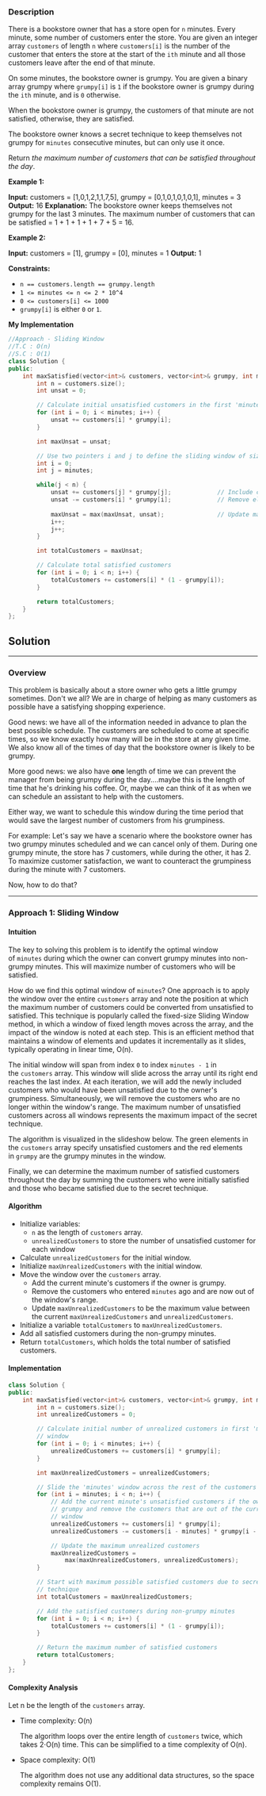 ### Description

There is a bookstore owner that has a store open for `n` minutes. Every minute, some number of customers enter the store. You are given an integer array `customers` of length `n` where `customers[i]` is the number of the customer that enters the store at the start of the `ith` minute and all those customers leave after the end of that minute.

On some minutes, the bookstore owner is grumpy. You are given a binary array grumpy where `grumpy[i]` is `1` if the bookstore owner is grumpy during the `ith` minute, and is `0` otherwise.

When the bookstore owner is grumpy, the customers of that minute are not satisfied, otherwise, they are satisfied.

The bookstore owner knows a secret technique to keep themselves not grumpy for `minutes` consecutive minutes, but can only use it once.

Return _the maximum number of customers that can be satisfied throughout the day_.

**Example 1:**

**Input:** customers = [1,0,1,2,1,1,7,5], grumpy = [0,1,0,1,0,1,0,1], minutes = 3
**Output:** 16
**Explanation:** The bookstore owner keeps themselves not grumpy for the last 3 minutes. 
The maximum number of customers that can be satisfied = 1 + 1 + 1 + 1 + 7 + 5 = 16.

**Example 2:**

**Input:** customers = [1], grumpy = [0], minutes = 1
**Output:** 1

**Constraints:**

- `n == customers.length == grumpy.length`
- `1 <= minutes <= n <= 2 * 10^4`
- `0 <= customers[i] <= 1000`
- `grumpy[i]` is either `0` or `1`.

**My Implementation**

```cpp
//Approach - Sliding Window
//T.C : O(n)
//S.C : O(1)
class Solution {
public:
    int maxSatisfied(vector<int>& customers, vector<int>& grumpy, int minutes) {
        int n = customers.size();
        int unsat = 0;

        // Calculate initial unsatisfied customers in the first 'minutes' window
        for (int i = 0; i < minutes; i++) {
            unsat += customers[i] * grumpy[i];
        }

        int maxUnsat = unsat;

        // Use two pointers i and j to define the sliding window of size 'minutes'
        int i = 0;
        int j = minutes;

        while(j < n) {
            unsat += customers[j] * grumpy[j];             // Include current element
            unsat -= customers[i] * grumpy[i];             // Remove element going out of window
            
            maxUnsat = max(maxUnsat, unsat);               // Update maxUnsat
            i++;
            j++;
        }

        int totalCustomers = maxUnsat;

        // Calculate total satisfied customers
        for (int i = 0; i < n; i++) {
            totalCustomers += customers[i] * (1 - grumpy[i]);
        }

        return totalCustomers;
    }
};
```

## Solution

---

### Overview

This problem is basically about a store owner who gets a little grumpy sometimes. Don't we all? We are in charge of helping as many customers as possible have a satisfying shopping experience.

Good news: we have all of the information needed in advance to plan the best possible schedule. The customers are scheduled to come at specific times, so we know exactly how many will be in the store at any given time. We also know all of the times of day that the bookstore owner is likely to be grumpy.

More good news: we also have **one** length of time we can prevent the manager from being grumpy during the day....maybe this is the length of time that he's drinking his coffee. Or, maybe we can think of it as when we can schedule an assistant to help with the customers.

Either way, we want to schedule this window during the time period that would save the largest number of customers from his grumpiness.

For example: Let's say we have a scenario where the bookstore owner has two grumpy minutes scheduled and we can cancel only of them. During one grumpy minute, the store has 7 customers, while during the other, it has 2. To maximize customer satisfaction, we want to counteract the grumpiness during the minute with 7 customers.

Now, how to do that?

---

### Approach 1: Sliding Window

#### Intuition

The key to solving this problem is to identify the optimal window of `minutes` during which the owner can convert grumpy minutes into non-grumpy minutes. This will maximize number of customers who will be satisfied.

How do we find this optimal window of `minutes`? One approach is to apply the window over the entire `customers` array and note the position at which the maximum number of customers could be converted from unsatisfied to satisfied. This technique is popularly called the fixed-size Sliding Window method, in which a window of fixed length moves across the array, and the impact of the window is noted at each step. This is an efficient method that maintains a window of elements and updates it incrementally as it slides, typically operating in linear time, O(n).

The initial window will span from index `0` to index `minutes - 1` in the `customers` array. This window will slide across the array until its right end reaches the last index. At each iteration, we will add the newly included customers who would have been unsatisfied due to the owner's grumpiness. Simultaneously, we will remove the customers who are no longer within the window's range. The maximum number of unsatisfied customers across all windows represents the maximum impact of the secret technique.

The algorithm is visualized in the slideshow below. The green elements in the `customers` array specify unsatisfied customers and the red elements in `grumpy` are the grumpy minutes in the window.

Finally, we can determine the maximum number of satisfied customers throughout the day by summing the customers who were initially satisfied and those who became satisfied due to the secret technique.

#### Algorithm

- Initialize variables:
    - `n` as the length of `customers` array.
    - `unrealizedCustomers` to store the number of unsatisfied customer for each window
- Calculate `unrealizedCustomers` for the initial window.
- Initialize `maxUnrealizedCustomers` with the initial window.
- Move the window over the `customers` array.
    - Add the current minute's customers if the owner is grumpy.
    - Remove the customers who entered `minutes` ago and are now out of the window's range.
    - Update `maxUnrealizedCustomers` to be the maximum value between the current `maxUnrealizedCustomers` and `unrealizedCustomers`.
- Initialize a variable `totalCustomers` to `maxUnrealizedCustomers`.
- Add all satisfied customers during the non-grumpy minutes.
- Return `totalCustomers`, which holds the total number of satisfied customers.

#### Implementation

```cpp
class Solution {
public:
    int maxSatisfied(vector<int>& customers, vector<int>& grumpy, int minutes) {
        int n = customers.size();
        int unrealizedCustomers = 0;

        // Calculate initial number of unrealized customers in first 'minutes'
        // window
        for (int i = 0; i < minutes; i++) {
            unrealizedCustomers += customers[i] * grumpy[i];
        }

        int maxUnrealizedCustomers = unrealizedCustomers;

        // Slide the 'minutes' window across the rest of the customers array
        for (int i = minutes; i < n; i++) {
            // Add the current minute's unsatisfied customers if the owner is
            // grumpy and remove the customers that are out of the current
            // window
            unrealizedCustomers += customers[i] * grumpy[i];
            unrealizedCustomers -= customers[i - minutes] * grumpy[i - minutes];

            // Update the maximum unrealized customers
            maxUnrealizedCustomers =
                max(maxUnrealizedCustomers, unrealizedCustomers);
        }

        // Start with maximum possible satisfied customers due to secret
        // technique
        int totalCustomers = maxUnrealizedCustomers;

        // Add the satisfied customers during non-grumpy minutes
        for (int i = 0; i < n; i++) {
            totalCustomers += customers[i] * (1 - grumpy[i]);
        }

        // Return the maximum number of satisfied customers
        return totalCustomers;
    }
};
```

#### Complexity Analysis

Let n be the length of the `customers` array.

- Time complexity: O(n)
    
    The algorithm loops over the entire length of `customers` twice, which takes 2⋅O(n) time. This can be simplified to a time complexity of O(n).
    
- Space complexity: O(1)
    
    The algorithm does not use any additional data structures, so the space complexity remains O(1).

